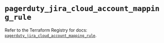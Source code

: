 # `pagerduty_jira_cloud_account_mapping_rule`

Refer to the Terraform Registry for docs: [`pagerduty_jira_cloud_account_mapping_rule`](https://registry.terraform.io/providers/pagerduty/pagerduty/3.27.3/docs/resources/jira_cloud_account_mapping_rule).
